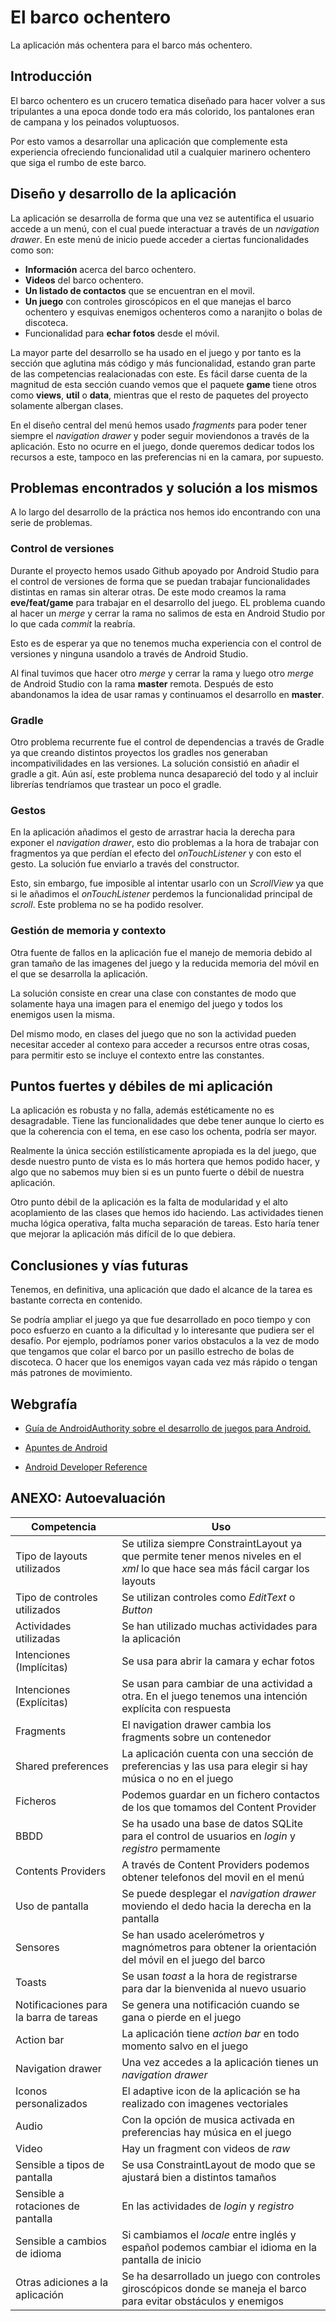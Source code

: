 # El barco ochentero

La aplicación más ochentera para el barco más ochentero.

## Introducción

El barco ochentero es un crucero tematica diseñado para hacer volver a sus tripulantes a una epoca donde todo era más colorido, los pantalones eran de campana y los peinados voluptuosos.

Por esto vamos a desarrollar una aplicación que complemente esta experiencia ofreciendo funcionalidad util a cualquier marinero ochentero que siga el rumbo de este barco.

## Diseño y desarrollo de la aplicación

La aplicación se desarrolla de forma que una vez se autentifica el usuario accede a un menú, con el cual puede interactuar a través de un *navigation drawer*. En este menú de inicio puede acceder a ciertas funcionalidades como son:

+ **Información** acerca del barco ochentero.
+ **Videos** del barco ochentero.
+ **Un listado de contactos** que se encuentran en el movil.
+ **Un juego** con controles giroscópicos en el que manejas el barco ochentero y esquivas enemigos ochenteros como a naranjito o bolas de discoteca.
+ Funcionalidad para **echar fotos** desde el móvil.

La mayor parte del desarrollo se ha usado en el juego y por tanto es la sección que aglutina más código y más funcionalidad, estando gran parte de las competencias realacionadas con este. Es fácil darse cuenta de la magnitud de esta sección cuando vemos que el paquete **game** tiene otros como **views**, **util** o **data**, mientras que el resto de paquetes del proyecto solamente albergan clases.

En el diseño central del menú hemos usado *fragments* para poder tener siempre el *navigation drawer* y poder seguir moviendonos a través de la aplicación. Esto no ocurre en el juego, donde queremos dedicar todos los recursos a este, tampoco en las preferencias ni en la camara, por supuesto.

## Problemas encontrados y solución a los mismos

A lo largo del desarrollo de la práctica nos hemos ido encontrando con una serie de problemas.

### Control de versiones

Durante el proyecto hemos usado Github apoyado por Android Studio para el control de versiones de forma que se puedan trabajar funcionalidades distintas en ramas sin alterar otras. De este modo creamos la rama **eve/feat/game** para trabajar en el desarrollo del juego. EL problema cuando al hacer un *merge* y cerrar la rama no salimos de esta en Android Studio por lo que cada *commit* la reabría.

Esto es de esperar ya que no tenemos mucha experiencia con el control de versiones y ninguna usandolo a través de Android Studio.

Al final tuvimos que hacer otro *merge* y cerrar la rama y luego otro *merge* de Android Studio con la rama **master** remota. Después de esto abandonamos la idea de usar ramas y continuamos el desarrollo en **master**.

### Gradle

Otro problema recurrente fue el control de dependencias a través de Gradle ya que creando distintos proyectos los gradles nos generaban incompativilidades en las versiones. La solución consistió en añadir el gradle a git. Aún así, este problema nunca desapareció del todo y al incluir librerías tendríamos que trastear un poco el gradle.

### Gestos

En la aplicación añadimos el gesto de arrastrar hacia la derecha para exponer el *navigation drawer*, esto dio problemas a la hora de trabajar con fragmentos ya que perdían el efecto del *onTouchListener* y con esto el gesto. La solución fue enviarlo a través del constructor. 

Esto, sin embargo, fue imposible al intentar usarlo con un *ScrollView* ya que si le añadimos el *onTouchListener* perdemos la funcionalidad principal de *scroll*. Este problema no se ha podido resolver.

### Gestión de memoria y contexto

Otra fuente de fallos en la aplicación fue el manejo de memoria debido al gran tamaño de las imagenes del juego y la reducida memoria del móvil en el que se desarrolla la aplicación. 

La solución consiste en crear una clase con constantes de modo que solamente haya una imagen para el enemigo del juego y todos los enemigos usen la misma. 

Del mismo modo, en clases del juego que no son la actividad pueden necesitar acceder al contexo para acceder a recursos entre otras cosas, para permitir esto se incluye el contexto entre las constantes.

## Puntos fuertes y débiles de mi aplicación

La aplicación es robusta y no falla, además estéticamente no es desagradable. Tiene las funcionalidades que debe tener aunque lo cierto es que la coherencia con el tema, en ese caso los ochenta, podría ser mayor. 

Realmente la única sección estilísticamente apropiada es la del juego, que desde nuestro punto de vista es lo más hortera que hemos podido hacer, y algo que no sabemos muy bien si es un punto fuerte o débil de nuestra aplicación.

Otro punto débil de la aplicación es la falta de modularidad y el alto acoplamiento de las clases que hemos ido haciendo. Las actividades tienen mucha lógica operativa, falta mucha separación de tareas. Esto haría tener que mejorar la aplicación más difícil de lo que debiera. 

## Conclusiones y vías futuras

Tenemos, en definitiva, una aplicación que dado el alcance de la tarea es bastante correcta en contenido.

Se podría ampliar el juego ya que fue desarrollado en poco tiempo y con poco esfuerzo en cuanto a la dificultad y lo interesante que pudiera ser el desafío. Por ejemplo, podríamos poner varios obstaculos a la vez de modo que tengamos que colar el barco por un pasillo estrecho de bolas de discoteca. O hacer que los enemigos vayan cada vez más rápido o tengan más patrones de movimiento.

## Webgrafía

+ [Guía de AndroidAuthority sobre el desarrollo de juegos para Android.](https://www.androidauthority.com/android-game-java-785331/)

+ [Apuntes de Android](https://cv.ucam.edu)


+ [Android Developer Reference](https://developer.android.com/reference)

## ANEXO: Autoevaluación

| Competencia | Uso |
| --- | --- |
|Tipo de layouts utilizados | Se utiliza siempre ConstraintLayout ya que permite tener menos niveles en el *xml* lo que hace sea más fácil cargar los layouts |
|Tipo de controles utilizados | Se utilizan controles como *EditText* o *Button* |
| Actividades utilizadas | Se han utilizado muchas actividades para la aplicación |
| Intenciones (Implícitas) | Se usa para abrir la camara y echar fotos |
| Intenciones (Explícitas) | Se usan para cambiar de una actividad a otra. En el juego tenemos una intención explícita con respuesta |
| Fragments | El navigation drawer cambia los fragments sobre un contenedor |
| Shared preferences | La aplicación cuenta con una sección de preferencias y las usa para elegir si hay música o no en el juego |
| Ficheros | Podemos guardar en un fichero contactos de los que tomamos del Content Provider |
| BBDD | Se ha usado una base de datos SQLite para el control de usuarios en *login* y *registro* permamente |
| Contents Providers | A través de Content Providers podemos obtener telefonos del movil en el menú |
| Uso de pantalla | Se puede desplegar el *navigation drawer* moviendo el dedo hacia la derecha en la pantalla |
| Sensores | Se han usado acelerómetros y magnómetros para obtener la orientación del móvil en el juego del barco |
| Toasts | Se usan *toast* a la hora de registrarse para dar la bienvenida al nuevo usuario |
| Notificaciones para la barra de tareas | Se genera una notificación cuando se gana o pierde en el juego |
| Action bar | La aplicación tiene *action bar* en todo momento salvo en el juego |
| Navigation drawer | Una vez accedes a la aplicación tienes un *navigation drawer* |
| Iconos personalizados | El adaptive icon de la aplicación se ha realizado con imagenes vectoriales |
| Audio | Con la opción de musica activada en preferencias hay música en el juego |
| Video | Hay un fragment con videos de *raw* |
| Sensible a tipos de pantalla | Se usa ConstraintLayout de modo que se ajustará bien a distintos tamaños |
| Sensible a rotaciones de pantalla | En las actividades de *login* y *registro* |
| Sensible a cambios de idioma | Si cambiamos el *locale* entre inglés y español podemos cambiar el idioma en la pantalla de inicio |
| Otras adiciones a la aplicación | Se ha desarrollado un juego con controles giroscópicos donde se maneja el barco para evitar obstáculos y enemigos |
